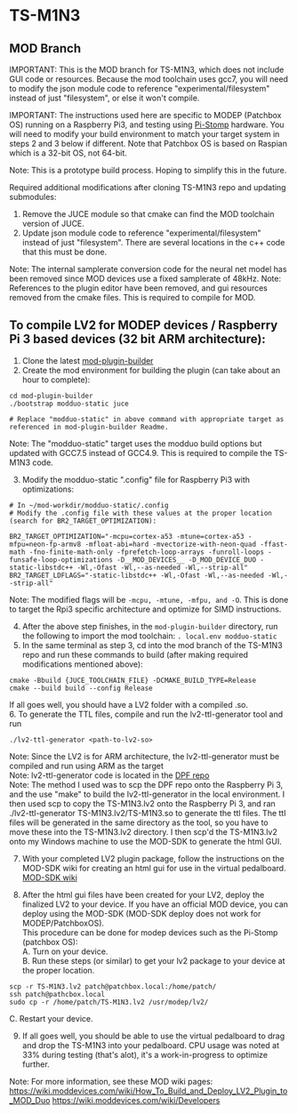 # TS-M1N3

## MOD Branch
IMPORTANT: This is the MOD branch for TS-M1N3, which does not include GUI code or resources. 
Because the mod toolchain uses gcc7, you will need to modify the json module code to reference "experimental/filesystem" instead of just "filesystem", or else it won't compile.

IMPORTANT: The instructions used here are specific to MODEP (Patchbox OS) running on a Raspberry Pi3, and testing using [Pi-Stomp](https://github.com/TreeFallSound/pi-stomp) hardware. You will need to modify your build environment to match your target system in steps 2 and 3 below if different. Note that Patchbox OS is based on Raspian which is a 32-bit OS, not 64-bit.

Note: This is a prototype build process. Hoping to simplify this in the future. 

Required additional modifications after cloning TS-M1N3 repo and updating submodules:
1. Remove the JUCE module so that cmake can find the MOD toolchain version of JUCE. 
2. Update json module code to reference "experimental/filesystem" instead of just "filesystem". There are several locations in the c++ code that this must be done.

Note: The internal samplerate conversion code for the neural net model has been removed since MOD devices use a fixed samplerate of 48kHz. 
Note: References to the plugin editor have been removed, and gui resources removed from the cmake files. This is required to compile for MOD.

## To compile LV2 for MODEP devices / Raspberry Pi 3 based devices (32 bit ARM architecture):
1. Clone the latest [mod-plugin-builder](https://github.com/moddevices/mod-plugin-builder)
2. Create the mod environment for building the plugin (can take about an hour to complete):
```
cd mod-plugin-builder
./bootstrap modduo-static juce  

# Replace "modduo-static" in above command with appropriate target as referenced in mod-plugin-builder Readme.
```
Note: The "modduo-static" target uses the modduo build options but updated with GCC7.5 instead of GCC4.9. This is required to compile the TS-M1N3 code.

3. Modify the modduo-static ".config" file for Raspberry Pi3 with optimizations:
```
# In ~/mod-workdir/modduo-static/.config
# Modify the .config file with these values at the proper location (search for BR2_TARGET_OPTIMIZATION):

BR2_TARGET_OPTIMIZATION="-mcpu=cortex-a53 -mtune=cortex-a53 -mfpu=neon-fp-armv8 -mfloat-abi=hard -mvectorize-with-neon-quad -ffast-math -fno-finite-math-only -fprefetch-loop-arrays -funroll-loops -funsafe-loop-optimizations -D__MOD_DEVICES__ -D_MOD_DEVICE_DUO -static-libstdc++ -Wl,-Ofast -Wl,--as-needed -Wl,--strip-all"
BR2_TARGET_LDFLAGS="-static-libstdc++ -Wl,-Ofast -Wl,--as-needed -Wl,--strip-all"
```
Note: The modified flags will be ```-mcpu, -mtune, -mfpu, and -O```. This is done to target the Rpi3 specific architecture and optimize for SIMD instructions. 

4. After the above step finishes, in the ```mod-plugin-builder``` directory, run the following to import the mod toolchain:
```. local.env modduo-static```
5. In the same terminal as step 3, cd into the mod branch of the TS-M1N3 repo and run these commands to build (after making required modifications mentioned above):
```
cmake -Bbuild {JUCE_TOOLCHAIN_FILE} -DCMAKE_BUILD_TYPE=Release
cmake --build build --config Release
```
If all goes well, you should have a LV2 folder with a compiled .so. <br>
6. To generate the TTL files, compile and run the lv2-ttl-generator tool and run
```
./lv2-ttl-generator <path-to-lv2-so>
```
Note: Since the LV2 is for ARM architecture, the lv2-ttl-generator must be compiled and run using ARM as the target<br>
Note: lv2-ttl-generator code is located in the [DPF repo](https://github.com/DISTRHO/DPF/tree/main/utils/lv2-ttl-generator)<br>
Note: The method I used was to scp the DPF repo onto the Raspberry Pi 3, and the use "make" to build the lv2-ttl-generator in the local environment. 
      I then used scp to copy the TS-M1N3.lv2 onto the Raspberry Pi 3, and ran ./lv2-ttl-generator TS-M1N3.lv2/TS-M1N3.so to generate the ttl files. The ttl files will
      be generated in the same directory as the tool, so you have to move these into the TS-M1N3.lv2 directory.
      I then scp'd the TS-M1N3.lv2 onto my Windows machine to use the MOD-SDK to generate the html GUI.

7. With your completed LV2 plugin package, follow the instructions on the MOD-SDK wiki for creating an html gui for use in the virtual pedalboard.
[MOD-SDK wiki](https://wiki.moddevices.com/wiki/MOD_SDK)

8. After the html gui files have been created for your LV2, deploy the finalized LV2 to your device. If you have an official MOD device, you can deploy using the MOD-SDK (MOD-SDK deploy does not work for MODEP/PatchboxOS).<br>
This procedure can be done for modep devices such as the Pi-Stomp (patchbox OS):<br>
    A. Turn on your device.<br>
    B. Run these steps (or similar) to get your lv2 package to your device at the proper location.<br>
```
scp -r TS-M1N3.lv2 patch@patchbox.local:/home/patch/
ssh patch@pathcbox.local
sudo cp -r /home/patch/TS-M1N3.lv2 /usr/modep/lv2/
```

   C. Restart your device.

9. If all goes well, you should be able to use the virtual pedalboard to drag and drop the TS-M1N3 into your pedalboard. CPU usage was noted at 33% during testing (that's alot), it's a work-in-progress to optimize further. 

Note: For more information, see these MOD wiki pages:
https://wiki.moddevices.com/wiki/How_To_Build_and_Deploy_LV2_Plugin_to_MOD_Duo
https://wiki.moddevices.com/wiki/Developers
